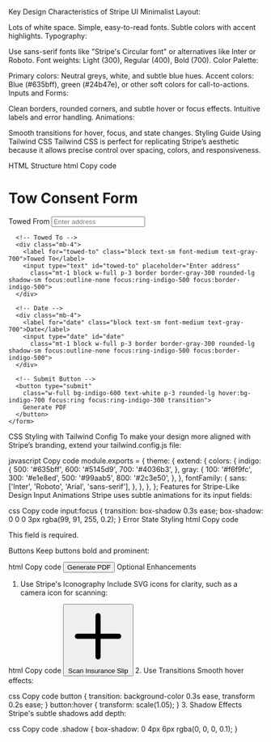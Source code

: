 Key Design Characteristics of Stripe UI
Minimalist Layout:

Lots of white space.
Simple, easy-to-read fonts.
Subtle colors with accent highlights.
Typography:

Use sans-serif fonts like "Stripe's Circular font" or alternatives like Inter or Roboto.
Font weights: Light (300), Regular (400), Bold (700).
Color Palette:

Primary colors: Neutral greys, white, and subtle blue hues.
Accent colors: Blue (#635bff), green (#24b47e), or other soft colors for call-to-actions.
Inputs and Forms:

Clean borders, rounded corners, and subtle hover or focus effects.
Intuitive labels and error handling.
Animations:

Smooth transitions for hover, focus, and state changes.
Styling Guide Using Tailwind CSS
Tailwind CSS is perfect for replicating Stripe’s aesthetic because it allows precise control over spacing, colors, and responsiveness.

HTML Structure
html
Copy code
<div class="min-h-screen bg-gray-100 flex items-center justify-center">
  <div class="max-w-md w-full bg-white shadow-lg rounded-lg p-8">
    <h1 class="text-2xl font-semibold text-gray-800 mb-6">Tow Consent Form</h1>
    <form>
      <!-- Towed From -->
      <div class="mb-4">
        <label for="towed-from" class="block text-sm font-medium text-gray-700">Towed From</label>
        <input type="text" id="towed-from" placeholder="Enter address"
          class="mt-1 block w-full p-3 border border-gray-300 rounded-lg shadow-sm focus:outline-none focus:ring-indigo-500 focus:border-indigo-500">
      </div>

      <!-- Towed To -->
      <div class="mb-4">
        <label for="towed-to" class="block text-sm font-medium text-gray-700">Towed To</label>
        <input type="text" id="towed-to" placeholder="Enter address"
          class="mt-1 block w-full p-3 border border-gray-300 rounded-lg shadow-sm focus:outline-none focus:ring-indigo-500 focus:border-indigo-500">
      </div>

      <!-- Date -->
      <div class="mb-4">
        <label for="date" class="block text-sm font-medium text-gray-700">Date</label>
        <input type="date" id="date"
          class="mt-1 block w-full p-3 border border-gray-300 rounded-lg shadow-sm focus:outline-none focus:ring-indigo-500 focus:border-indigo-500">
      </div>

      <!-- Submit Button -->
      <button type="submit"
        class="w-full bg-indigo-600 text-white p-3 rounded-lg hover:bg-indigo-700 focus:ring focus:ring-indigo-300 transition">
        Generate PDF
      </button>
    </form>
  </div>
</div>
CSS Styling with Tailwind Config
To make your design more aligned with Stripe’s branding, extend your tailwind.config.js file:

javascript
Copy code
module.exports = {
  theme: {
    extend: {
      colors: {
        indigo: {
          500: '#635bff',
          600: '#5145d9',
          700: '#4036b3',
        },
        gray: {
          100: '#f6f9fc',
          300: '#e1e8ed',
          500: '#99aab5',
          800: '#2c3e50',
        },
      },
      fontFamily: {
        sans: ['Inter', 'Roboto', 'Arial', 'sans-serif'],
      },
    },
  },
};
Features for Stripe-Like Design
Input Animations
Stripe uses subtle animations for its input fields:

css
Copy code
input:focus {
  transition: box-shadow 0.3s ease;
  box-shadow: 0 0 0 3px rgba(99, 91, 255, 0.2);
}
Error State Styling
html
Copy code
<p class="text-red-500 text-sm mt-1">This field is required.</p>
Buttons
Keep buttons bold and prominent:

html
Copy code
<button class="bg-indigo-600 text-white px-6 py-3 rounded-lg shadow hover:bg-indigo-700">
  Generate PDF
</button>
Optional Enhancements
1. Use Stripe's Iconography
Include SVG icons for clarity, such as a camera icon for scanning:

html
Copy code
<button type="button" class="flex items-center bg-gray-200 px-4 py-2 rounded-lg shadow">
  <svg class="h-5 w-5 text-gray-600 mr-2" xmlns="http://www.w3.org/2000/svg" fill="none" viewBox="0 0 24 24" stroke="currentColor">
    <path stroke-linecap="round" stroke-linejoin="round" stroke-width="2" d="M12 4v16m8-8H4"></path>
  </svg>
  Scan Insurance Slip
</button>
2. Use Transitions
Smooth hover effects:

css
Copy code
button {
  transition: background-color 0.3s ease, transform 0.2s ease;
}
button:hover {
  transform: scale(1.05);
}
3. Shadow Effects
Stripe's subtle shadows add depth:

css
Copy code
.shadow {
  box-shadow: 0 4px 6px rgba(0, 0, 0, 0.1);
}
